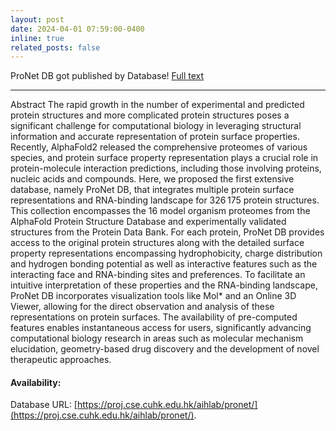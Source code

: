 ```yaml
---
layout: post
date: 2024-04-01 07:59:00-0400
inline: true
related_posts: false
---
```


ProNet DB got published by Database! [Full text](https://academic.oup.com/database/article/doi/10.1093/database/baae012/7638743?login=false)


--- 
Abstract
The rapid growth in the number of experimental and predicted protein structures and more complicated protein structures poses a significant challenge for computational biology in leveraging structural information and accurate representation of protein surface properties. Recently, AlphaFold2 released the comprehensive proteomes of various species, and protein surface property representation plays a crucial role in protein-molecule interaction predictions, including those involving proteins, nucleic acids and compounds. Here, we proposed the first extensive database, namely ProNet DB, that integrates multiple protein surface representations and RNA-binding landscape for 326 175 protein structures. This collection encompasses the 16 model organism proteomes from the AlphaFold Protein Structure Database and experimentally validated structures from the Protein Data Bank. For each protein, ProNet DB provides access to the original protein structures along with the detailed surface property representations encompassing hydrophobicity, charge distribution and hydrogen bonding potential as well as interactive features such as the interacting face and RNA-binding sites and preferences. To facilitate an intuitive interpretation of these properties and the RNA-binding landscape, ProNet DB incorporates visualization tools like Mol* and an Online 3D Viewer, allowing for the direct observation and analysis of these representations on protein surfaces. The availability of pre-computed features enables instantaneous access for users, significantly advancing computational biology research in areas such as molecular mechanism elucidation, geometry-based drug discovery and the development of novel therapeutic approaches.

#### Availability:

Database URL:  [https://proj.cse.cuhk.edu.hk/aihlab/pronet/](https://proj.cse.cuhk.edu.hk/aihlab/pronet/).